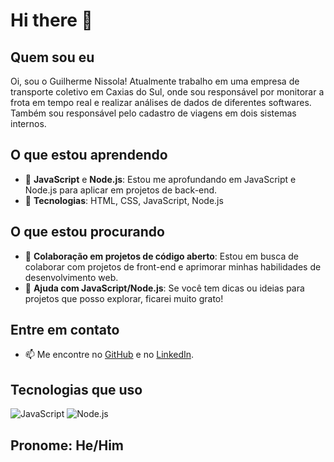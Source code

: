 # Hi there 👋

## Quem sou eu

Oi, sou o Guilherme Nissola! Atualmente trabalho em uma empresa de transporte coletivo em Caxias do Sul, onde sou responsável por monitorar a frota em tempo real e realizar análises de dados de diferentes softwares. Também sou responsável pelo cadastro de viagens em dois sistemas internos. 

## O que estou aprendendo

- 🌱 **JavaScript** e **Node.js**: Estou me aprofundando em JavaScript e Node.js para aplicar em projetos de back-end.
- 🔧 **Tecnologias**: HTML, CSS, JavaScript, Node.js

## O que estou procurando

- 👯 **Colaboração em projetos de código aberto**: Estou em busca de colaborar com projetos de front-end e aprimorar minhas habilidades de desenvolvimento web.
- 🤔 **Ajuda com JavaScript/Node.js**: Se você tem dicas ou ideias para projetos que posso explorar, ficarei muito grato!

## Entre em contato

- 📫 Me encontre no [GitHub](https://github.com/nissoladev) e no [LinkedIn](https://www.linkedin.com/in/guilhermenissola/).

## Tecnologias que uso

![JavaScript](https://img.shields.io/badge/JavaScript-%23323330.svg?&style=for-the-badge&logo=javascript&logoColor=F7DF1E) 
![Node.js](https://img.shields.io/badge/Node.js-339933?style=for-the-badge&logo=nodedotjs&logoColor=white)

## Pronome: He/Him
